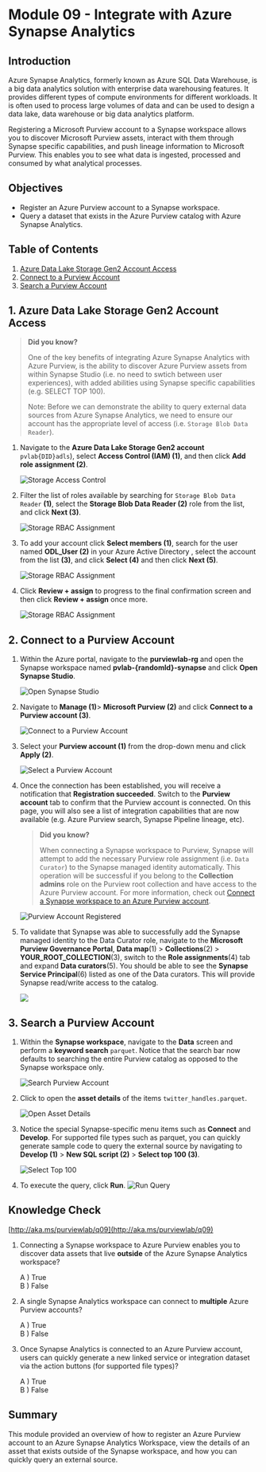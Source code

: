 # Module 09 - Integrate with Azure Synapse Analytics

## Introduction

Azure Synapse Analytics, formerly known as Azure SQL Data Warehouse, is a big data analytics solution with enterprise data warehousing features. It provides different types of compute environments for different workloads. It is often used to process large volumes of data and can be used to design a data lake, data warehouse or big data analytics platform.

Registering a Microsoft Purview account to a Synapse workspace allows you to discover Microsoft Purview assets, interact with them through Synapse specific capabilities, and push lineage information to Microsoft Purview. This enables you to see what data is ingested, processed and consumed by what analytical processes.

## Objectives

* Register an Azure Purview account to a Synapse workspace.
* Query a dataset that exists in the Azure Purview catalog with Azure Synapse Analytics.

## Table of Contents

1. [Azure Data Lake Storage Gen2 Account Access](#1-azure-data-lake-storage-gen2-account-access)
2. [Connect to a Purview Account](#2-connect-to-a-purview-account)
3. [Search a Purview Account](#3-search-a-purview-account)

## 1. Azure Data Lake Storage Gen2 Account Access

>**Did you know?**
>
> One of the key benefits of integrating Azure Synapse Analytics with Azure Purview, is the ability to discover Azure Purview assets from within Synapse Studio (i.e. no need to swtich between user experiences), with added abilities using Synapse specific capabilities (e.g. SELECT TOP 100). 
>
> Note: Before we can demonstrate the ability to query external data sources from Azure Synapse Analytics, we need to ensure our account has the appropriate level of access (i.e. `Storage Blob Data Reader`).

1. Navigate to the **Azure Data Lake Storage Gen2 account** `pvlab{DID}adls`), select **Access Control (IAM) (1)**, and then click **Add role assignment (2)**.

    ![Storage Access Control](../images/module09/upd-M9-T1-S1.png)

2. Filter the list of roles available by searching for `Storage Blob Data Reader` **(1)**, select the **Storage Blob Data Reader (2)** role from the list, and click **Next (3)**.

    ![Storage RBAC Assignment](../images/module09/upd-09.02-storage-rbaca.png)

3. To add your account click **Select members (1)**, search for the user named **ODL_User <inject key="DeploymentID" enableCopy="false" /> (2)** in your Azure Active Directory , select the account from the list **(3)**, and click **Select (4)** and then click **Next (5)**.

    ![Storage RBAC Assignment](../images/module09/upd-09.16-rbac-members-1.png)

4. Click **Review + assign** to progress to the final confirmation screen and then click **Review + assign** once more.

    ![Storage RBAC Assignment](../images/module09/upd-09.17-rbac-reviewa.png)

## 2. Connect to a Purview Account

1. Within the Azure portal, navigate to the **purviewlab-rg** and open the Synapse workspace named **pvlab-{randomId}-synapse** and click **Open Synapse Studio**.

    ![Open Synapse Studio](../images/module09/upd-09.08-synapse-studioa.png)

2. Navigate to **Manage (1)**> **Microsoft Purview (2)** and click **Connect to a Purview account (3)**.

    ![Connect to a Purview Account](../images/module09/09.09-synapse-connect-1.1.png)

3. Select your **Purview account (1)** from the drop-down menu and click **Apply (2)**.

    ![Select a Purview Account](../images/module09/upd-09.10-synapse-purviewa.png)

4. Once the connection has been established, you will receive a notification that **Registration succeeded**. Switch to the **Purview account** tab to confirm that the Purview account is connected. On this page, you will also see a list of integration capabilities that are now available (e.g. Azure Purview search, Synapse Pipeline lineage, etc).

    >**Did you know?**
    >
    > When connecting a Synapse workspace to Purview, Synapse will attempt to add the necessary Purview role assignment (i.e. `Data Curator`) to the Synapse managed identity automatically. This operation will be successful if you belong to the **Collection admins** role on the Purview root collection and have access to the Azure Purview account. For more information, check out [Connect a Synapse workspace to an Azure Purview account](https://docs.microsoft.com/en-us/azure/synapse-analytics/catalog-and-governance/quickstart-connect-azure-purview).

    ![Purview Account Registered](../images/module09/09.11-synapse-success-1.1.png)

5. To validate that Synapse was able to successfully add the Synapse managed identity to the Data Curator role, navigate to the **Microsoft Purview Governance Portal**, **Data map**(1) > **Collections**(2) > **YOUR_ROOT_COLLECTION**(3), switch to the **Role assignments**(4) tab and expand **Data curators**(5). You should be able to see the **Synapse Service Principal**(6) listed as one of the Data curators. This will provide Synapse read/write access to the catalog.

    ![](../images/module09/09.18-synapsemi-curator.1.1.png)

## 3. Search a Purview Account

1. Within the **Synapse workspace**, navigate to the **Data** screen and perform a **keyword search** `parquet`. Notice that the search bar now defaults to searching the entire Purview catalog as opposed to the Synapse workspace only.

    ![Search Purview Account](../images/module09/upd-09.12-synapse-search.png)

2. Click to open the **asset details** of the items `twitter_handles.parquet`.

    ![Open Asset Details](../images/module09/upd-09.13-synapse-open.png)

3. Notice the special Synapse-specific menu items such as **Connect** and **Develop**. For supported file types such as parquet, you can quickly generate sample code to query the external source by navigating to **Develop (1)** > **New SQL script (2)** > **Select top 100 (3)**.

    ![Select Top 100](../images/module09/upd-09.14-synapse-select.png)

4. To execute the query, click **Run**. 
    ![Run Query](../images/module09/upd-09.15-synapse-run.png)

## Knowledge Check

[http://aka.ms/purviewlab/q09](http://aka.ms/purviewlab/q09)

1. Connecting a Synapse workspace to Azure Purview enables you to discover data assets that live **outside** of the Azure Synapse Analytics workspace?

    A ) True  
    B ) False  

2. A single Synapse Analytics workspace can connect to **multiple** Azure Purview accounts?

    A ) True  
    B ) False  

3. Once Synapse Analytics is connected to an Azure Purview account, users can quickly generate a new linked service or integration dataset via the action buttons (for supported file types)?

    A ) True    
    B ) False  

## Summary

This module provided an overview of how to register an Azure Purview account to an Azure Synapse Analytics Workspace, view the details of an asset that exists outside of the Synapse workspace, and how you can quickly query an external source.
